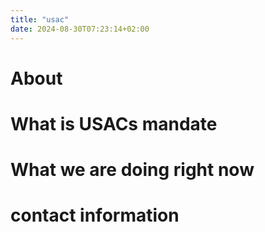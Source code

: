 ```yaml
---
title: "usac"
date: 2024-08-30T07:23:14+02:00
---
```


# About

# What is USACs mandate

# What we are doing right now

# contact information
